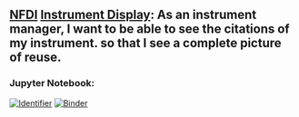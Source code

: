 ## [NFDI](https://nfdi4ing.de/) [Instrument Display](datacite/datacite#1694): As an instrument manager, I want to be able to see the citations of my instrument. so that I see a complete picture of reuse.
                   
### Jupyter Notebook:
[![Identifier](https://img.shields.io/badge/doi-10.14454%2Ffsn5--ec40-fca709.svg)](https://doi.org/10.14454/fsn5-ec40)
[![Binder](https://mybinder.org/badge_logo.svg)](https://mybinder.org/v2/gh/datacite/pidgraph-notebooks-python/master?filepath=user-story-nfdi4ing-instrument%2Fpy-nfdi-instrument.ipynb)

